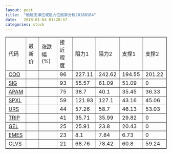```yaml
---
layout: post
title:  "触碰支撑位或阻力位股票分析20180104"
date:   2018-01-04 01:28:57
categories: stock
---
```

<script type="text/javascript">
var stockList = []
stockList.push('gb_coo');
stockList.push('gb_sig');
stockList.push('gb_apam');
stockList.push('gb_spxl');
stockList.push('gb_urs');
stockList.push('gb_trip');
stockList.push('gb_gel');
stockList.push('gb_emes');
stockList.push('gb_clvs');
</script>
<table border="1">
 <tr>
 <td>代码</td>
 <td>最新价</td>
 <td>涨跌幅(%)</td>
 <td>接近程度</td>
 <td>阻力1</td>
 <td>阻力2</td>
 <td>支撑1</td>
 <td>支撑2</td>
</tr>
  <tr id="coo" class="red">
  <td><a href="http://stock.finance.sina.com.cn/usstock/quotes/COO.html" target="_blank">COO</a></td><td></td><td></td><td>96</td><td>227.11</td><td>242.62</td><td>194.55</td><td>201.22</td></tr>
  <tr id="sig" class="red">
  <td><a href="http://stock.finance.sina.com.cn/usstock/quotes/SIG.html" target="_blank">SIG</a></td><td></td><td></td><td>93</td><td>55.57</td><td>61.09</td><td>51.09</td><td>0</td></tr>
  <tr id="apam" class="red">
  <td><a href="http://stock.finance.sina.com.cn/usstock/quotes/APAM.html" target="_blank">APAM</a></td><td></td><td></td><td>75</td><td>38.7</td><td>40.1</td><td>35.45</td><td>36.33</td></tr>
  <tr id="spxl" class="green">
  <td><a href="http://stock.finance.sina.com.cn/usstock/quotes/SPXL.html" target="_blank">SPXL</a></td><td></td><td></td><td>59</td><td>121.93</td><td>127.1</td><td>43.16</td><td>45.06</td></tr>
  <tr id="urs" class="green">
  <td><a href="http://stock.finance.sina.com.cn/usstock/quotes/URS.html" target="_blank">URS</a></td><td></td><td></td><td>44</td><td>57.26</td><td>58.7</td><td>46.13</td><td>53.03</td></tr>
  <tr id="trip" class="red">
  <td><a href="http://stock.finance.sina.com.cn/usstock/quotes/TRIP.html" target="_blank">TRIP</a></td><td></td><td></td><td>41</td><td>35.71</td><td>35.99</td><td>29.82</td><td>0</td></tr>
  <tr id="gel" class="red">
  <td><a href="http://stock.finance.sina.com.cn/usstock/quotes/GEL.html" target="_blank">GEL</a></td><td></td><td></td><td>25</td><td>25.91</td><td>23.8</td><td>20.43</td><td>0</td></tr>
  <tr id="emes" class="red">
  <td><a href="http://stock.finance.sina.com.cn/usstock/quotes/EMES.html" target="_blank">EMES</a></td><td></td><td></td><td>23</td><td>8.1</td><td>7.84</td><td>6.73</td><td>0</td></tr>
  <tr id="clvs" class="red">
  <td><a href="http://stock.finance.sina.com.cn/usstock/quotes/CLVS.html" target="_blank">CLVS</a></td><td></td><td></td><td>21</td><td>68.76</td><td>78.42</td><td>60.8</td><td>59.24</td></tr>
</table>
